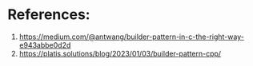 # References:

1. https://medium.com/@antwang/builder-pattern-in-c-the-right-way-e943abbe0d2d
2. https://platis.solutions/blog/2023/01/03/builder-pattern-cpp/
